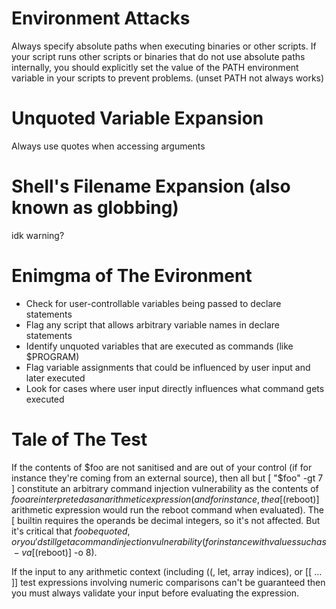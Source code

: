 # Environment Attacks
Always specify absolute paths when executing binaries or other scripts. If your script runs other scripts or binaries that do not use absolute paths internally, you should explicitly set the value of the PATH environment variable in your scripts to prevent problems.
(unset PATH not always works)
# Unquoted Variable Expansion
Always use quotes when accessing arguments
# Shell's Filename Expansion (also known as globbing)
idk warning?
# Enimgma of The Evironment
+ Check for user-controllable variables being passed to declare statements
+ Flag any script that allows arbitrary variable names in declare statements
+ Identify unquoted variables that are executed as commands (like $PROGRAM)
+ Flag variable assignments that could be influenced by user input and later executed
+ Look for cases where user input directly influences what command gets executed
# Tale of The Test
If the contents of $foo are not sanitised and are out of your control (if for instance they're coming from an external source), then all but [ "$foo" -gt 7 ] constitute an arbitrary command injection vulnerability as the contents of $foo are interpreted as an arithmetic expression (and for instance, the a[$(reboot)] arithmetic expression would run the reboot command when evaluated). The [ builtin requires the operands be decimal integers, so it's not affected. But it's critical that $foo be quoted, or you'd still get a command injection vulnerability (for instance with values such as -v a[$(reboot)] -o 8).

If the input to any arithmetic context (including ((, let, array indices), or [[ … ]] test expressions involving numeric comparisons can't be guaranteed then you must always validate your input before evaluating the expression.
